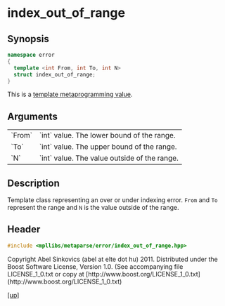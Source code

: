 # index_out_of_range

## Synopsis

```cpp
namespace error
{
  template <int From, int To, int N>
  struct index_out_of_range;
}
```

This is a [template metaprogramming value](metaprogramming_value.html).

## Arguments

<table cellpadding='0' cellspacing='0'>
  <tr>
    <td>`From`</td>
    <td>`int` value. The lower bound of the range.</td>
  </tr>
  <tr>
    <td>`To`</td>
    <td>`int` value. The upper bound of the range.</td>
  </tr>
  <tr>
    <td>`N`</td>
    <td>`int` value. The value outside of the range.</td>
  </tr>
</table>

## Description

Template class representing an over or under indexing error. `From` and `To`
represent the range and `N` is the value outside of the range.

## Header

```cpp
#include <mpllibs/metaparse/error/index_out_of_range.hpp>
```

<p class="copyright">
Copyright Abel Sinkovics (abel at elte dot hu) 2011.
Distributed under the Boost Software License, Version 1.0.
(See accompanying file LICENSE_1_0.txt or copy at
[http://www.boost.org/LICENSE_1_0.txt](http://www.boost.org/LICENSE_1_0.txt)
</p>

[[up]](reference.html)



